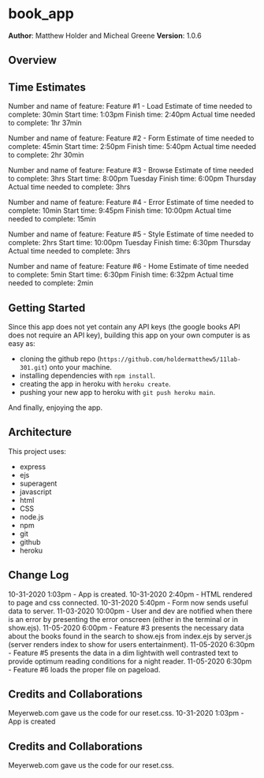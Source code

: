 # book_app

**Author**: Matthew Holder and Micheal Greene
**Version**: 1.0.6

## Overview

## Time Estimates

Number and name of feature: Feature #1 - Load
Estimate of time needed to complete: 30min
Start time: 1:03pm
Finish time: 2:40pm
Actual time needed to complete: 1hr 37min

Number and name of feature: Feature #2 - Form
Estimate of time needed to complete: 45min
Start time: 2:50pm
Finish time: 5:40pm
Actual time needed to complete: 2hr 30min

Number and name of feature: Feature #3 - Browse
Estimate of time needed to complete: 3hrs
Start time: 8:00pm Tuesday
Finish time: 6:00pm Thursday
Actual time needed to complete: 3hrs

Number and name of feature: Feature #4 - Error
Estimate of time needed to complete: 10min
Start time: 9:45pm
Finish time: 10:00pm
Actual time needed to complete: 15min

Number and name of feature: Feature #5 - Style
Estimate of time needed to complete: 2hrs
Start time: 10:00pm Tuesday
Finish time: 6:30pm Thursday
Actual time needed to complete: 3hrs

Number and name of feature: Feature #6 - Home
Estimate of time needed to complete: 5min
Start time: 6:30pm
Finish time: 6:32pm
Actual time needed to complete: 2min

## Getting Started

Since this app does not yet contain any API keys (the google books API does not require an API key), building this app on your own computer is as easy as:
- cloning the github repo (`https://github.com/holdermatthew5/11lab-301.git`) onto your machine.
- installing dependencies with `npm install`.
- creating the app in heroku with `heroku create`.
- pushing your new app to heroku with `git push heroku main`.

And finally, enjoying the app.

## Architecture

This project uses:
- express
- ejs
- superagent
- javascript
- html
- CSS
- node.js
- npm
- git
- github
- heroku

## Change Log

10-31-2020 1:03pm - App is created.
10-31-2020 2:40pm - HTML rendered to page and css connected.
10-31-2020 5:40pm - Form now sends useful data to server.
11-03-2020 10:00pm - User and dev are notified when there is an error by presenting the error onscreen (either in the terminal or in show.ejs).
11-05-2020 6:00pm - Feature #3 presents the necessary data about the books found in the search to show.ejs from index.ejs by server.js (server renders index to show for users entertainment).
11-05-2020 6:30pm - Feature #5 presents the data in a dim lightwith well contrasted text to provide optimum reading conditions for a night reader.
11-05-2020 6:30pm - Feature #6 loads the proper file on pageload.

## Credits and Collaborations

Meyerweb.com gave us the code for our reset.css.
10-31-2020 1:03pm - App is created

## Credits and Collaborations

Meyerweb.com gave us the code for our reset.css.
